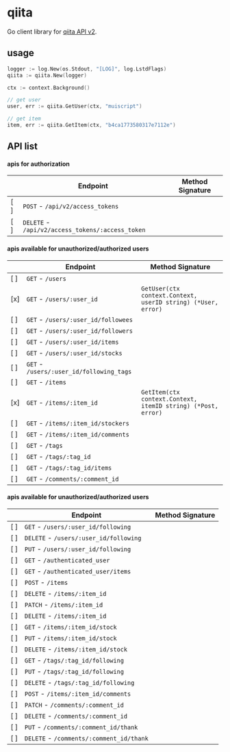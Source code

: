 # qiita

Go client library for [qiita API v2](https://qiita.com/api/v2/docs).

## usage

```go
logger := log.New(os.Stdout, "[LOG]", log.LstdFlags)
qiita := qiita.New(logger)

ctx := context.Background()

// get user
user, err := qiita.GetUser(ctx, "muiscript")

// get item
item, err := qiita.GetItem(ctx, "b4ca1773580317e7112e")
```

## API list

#### apis for authorization

|  | Endpoint | Method Signature |
| --- | --- | --- |
| [ ] | `POST` - `/api/v2/access_tokens` | |
| [ ] | `DELETE` - `/api/v2/access_tokens/:access_token` | |

#### apis available for unauthorized/authorized users

|  | Endpoint | Method Signature |
| --- | --- | --- |
| [ ] | `GET` - `/users` | |
| [x] | `GET` - `/users/:user_id` | `GetUser(ctx context.Context, userID string) (*User, error)` |
| [ ] | `GET` - `/users/:user_id/followees` | |
| [ ] | `GET` - `/users/:user_id/followers` | |
| [ ] | `GET` - `/users/:user_id/items` | |
| [ ] | `GET` - `/users/:user_id/stocks` | |
| [ ] | `GET` - `/users/:user_id/following_tags` | |
| [ ] | `GET` - `/items` | |
| [x] | `GET` - `/items/:item_id` | `GetItem(ctx context.Context, itemID string) (*Post, error)` |
| [ ] | `GET` - `/items/:item_id/stockers` | |
| [ ] | `GET` - `/items/:item_id/comments` | |
| [ ] | `GET` - `/tags` | |
| [ ] | `GET` - `/tags/:tag_id` | |
| [ ] | `GET` - `/tags/:tag_id/items` | |
| [ ] | `GET` - `/comments/:comment_id` | |

#### apis available for unauthorized/authorized users

|  | Endpoint | Method Signature |
| --- | --- | --- |
| [ ] | `GET` - `/users/:user_id/following` | |
| [ ] | `DELETE` - `/users/:user_id/following` | |
| [ ] | `PUT` - `/users/:user_id/following` | |
| [ ] | `GET` - `/authenticated_user` | |
| [ ] | `GET` - `/authenticated_user/items` | |
| [ ] | `POST` - `/items` | |
| [ ] | `DELETE` - `/items/:item_id` | |
| [ ] | `PATCH` - `/items/:item_id` | |
| [ ] | `DELETE` - `/items/:item_id` | |
| [ ] | `GET` - `/items/:item_id/stock` | |
| [ ] | `PUT` - `/items/:item_id/stock` | |
| [ ] | `DELETE` - `/items/:item_id/stock` | |
| [ ] | `GET` - `/tags/:tag_id/following` | |
| [ ] | `PUT` - `/tags/:tag_id/following` | |
| [ ] | `DELETE` - `/tags/:tag_id/following` | |
| [ ] | `POST` - `/items/:item_id/comments` | |
| [ ] | `PATCH` - `/comments/:comment_id` | |
| [ ] | `DELETE` - `/comments/:comment_id` | |
| [ ] | `PUT` - `/comments/:comment_id/thank` | |
| [ ] | `DELETE` - `/comments/:comment_id/thank` | |
